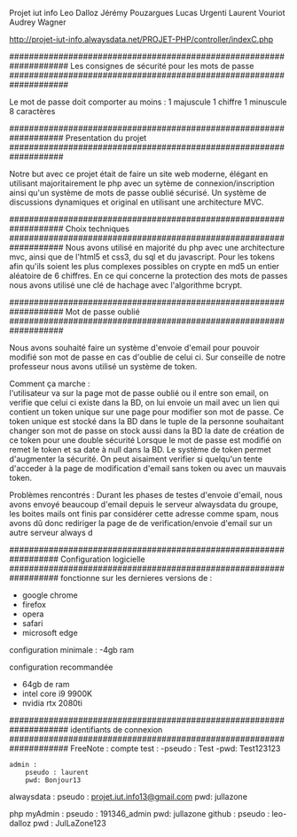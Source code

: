 Projet iut info 
Leo Dalloz Jérémy Pouzargues Lucas Urgenti Laurent Vouriot Audrey Wagner

http://projet-iut-info.alwaysdata.net/PROJET-PHP/controller/indexC.php


####################################################################
	    Les consignes de sécurité pour les mots de passe
####################################################################

 Le mot de passe doit comporter au moins : 
 	1 majuscule
	1 chiffre 
	1 minuscule 
	8 caractères
	
###################################################################
			Presentation du projet 
###################################################################

Notre but avec ce projet était de faire un site web moderne, élégant en utilisant majoritairement
le php avec un sytème de connexion/inscription ainsi qu'un système de mots de passe oublié sécurisé.
Un  système de discussions dynamiques et original en utilisant une architecture MVC.

###################################################################
			Choix techniques
###################################################################
Nous avons utilisé en majorité du php avec une architecture mvc, ainsi que de l'html5 et css3, 
du sql et du javascript. 
Pour les tokens afin qu'ils soient les plus complexes possibles on crypte en md5 
un entier aléatoire de 6 chiffres.
En ce qui concerne la protection des mots de passes nous avons utilisé une clé de hachage avec 
l'algorithme bcrypt. 

###################################################################
			Mot de passe oublié
###################################################################

 Nous avons souhaité faire un système d'envoie d'email pour pouvoir modifié son mot 
 de passe en cas d'oublie de celui ci. Sur conseille de notre professeur nous avons 
 utilisé un système de token. 


 Comment ça marche : 	
 	l'utilisateur va sur la page mot de passe oublié ou il entre son email, on verifie
	que celui ci existe dans la BD, on lui envoie un mail avec un lien qui contient 
	un token unique sur une page pour modifier son mot de passe. Ce token unique est 
	stocké dans la BD dans le tuple de la personne souhaitant changer son mot de passe 
	on stock aussi dans la  BD la date de création de ce token pour une double sécurité
	Lorsque le mot de passe est modifié on remet le token et sa date à null dans la BD.
	Le système  de token permet d'augmenter la sécurité. On peut aisaiment verifier si 
	quelqu'un tente d'acceder à la page de modification d'email sans token ou avec un 
	mauvais token.

Problèmes rencontrés : 
	Durant les phases de testes d'envoie d'email, nous avons envoyé beaucoup d'email
	depuis le serveur alwaysdata du groupe, les boites mails ont finis par considérer 
	cette adresse comme spam, nous avons dû donc rediriger la page de de 
	verification/envoie d'email sur un autre serveur always d

##################################################################
		Configuration logicielle
##################################################################
fonctionne sur les dernieres versions de :
- google chrome
- firefox
- opera 
- safari 
- microsoft edge 

configuration minimale : 
-4gb ram 

configuration recommandée
- 64gb de ram 
- intel core i9 9900K 
- nvidia rtx 2080ti  

	
####################################################################
			identifiants de connexion
####################################################################
FreeNote :
	compte test :
		-pseudo : Test
		-pwd: Test123123
		
	admin :
		pseudo : laurent 
		pwd: Bonjour13
		
alwaysdata :
	pseudo : projet.iut.info13@gmail.com
	pwd: jullazone

php myAdmin :
	pseudo : 191346_admin
	pwd: jullazone
github :
	pseudo : leo-dalloz
	pwd : JulLaZone123


	




